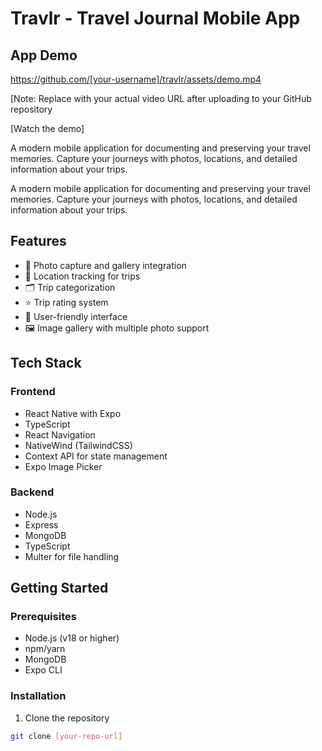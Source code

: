 # Travlr - Travel Journal Mobile App

## App Demo
https://github.com/[your-username]/travlr/assets/demo.mp4

[Note: Replace with your actual video URL after uploading to your GitHub repository

[Watch the demo]


A modern mobile application for documenting and preserving your travel memories. Capture your journeys with photos, locations, and detailed information about your trips.

A modern mobile application for documenting and preserving your travel memories. Capture your journeys with photos, locations, and detailed information about your trips.

## Features

- 📸 Photo capture and gallery integration
- 📍 Location tracking for trips
- 🗂️ Trip categorization
- ⭐ Trip rating system
- 📱 User-friendly interface
- 🖼️ Image gallery with multiple photo support

## Tech Stack

### Frontend
- React Native with Expo
- TypeScript
- React Navigation
- NativeWind (TailwindCSS)
- Context API for state management
- Expo Image Picker

### Backend
- Node.js
- Express
- MongoDB
- TypeScript
- Multer for file handling

## Getting Started

### Prerequisites
- Node.js (v18 or higher)
- npm/yarn
- MongoDB
- Expo CLI

### Installation

1. Clone the repository
```bash
git clone [your-repo-url]
